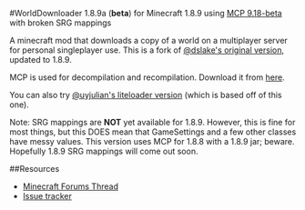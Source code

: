 #WorldDownloader 1.8.9a (**beta**) for Minecraft 1.8.9 using [MCP 9.18-beta](https://twitter.com/SeargeDP/status/671124338192556032) with broken SRG mappings

A minecraft mod that downloads a copy of a world on a multiplayer server for personal singleplayer use.  This is a fork of [@dslake's original version](https://github.com/dslake/WorldDownloader), updated to 1.8.9.

MCP is used for decompilation and recompilation.  Download it from [here](http://www.modcoderpack.com/website/releases).

You can also try [@uyjulian's liteloader version](https://github.com/uyjulian/LiteModWDL/) (which is based off of this one).

Note: SRG mappings are **NOT** yet available for 1.8.9.  However, this is fine for most things, but this DOES mean that GameSettings and a few other classes have messy values.  This version uses MCP for 1.8.8 with a 1.8.9 jar; beware.  Hopefully 1.8.9 SRG mappings will come out soon.

##Resources 

 * [Minecraft Forums Thread](http://www.minecraftforum.net/forums/mapping-and-modding/minecraft-mods/2520465-worlddownloader-create-backups-of-your-builds-on)
 * [Issue tracker](https://github.com/Pokechu22/WorldDownloader/issues)
